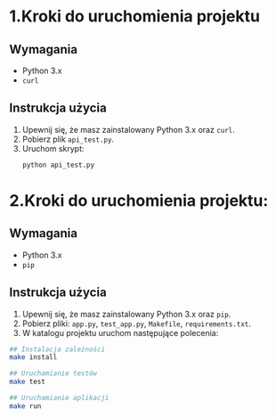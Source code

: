 # 1.Kroki do uruchomienia projektu

## Wymagania
- Python 3.x
- `curl`

## Instrukcja użycia
1. Upewnij się, że masz zainstalowany Python 3.x oraz `curl`.
2. Pobierz plik `api_test.py`.
3. Uruchom skrypt:
   ```bash
   python api_test.py

# 2.Kroki do uruchomienia projektu:

## Wymagania
- Python 3.x
- `pip`

## Instrukcja użycia
1. Upewnij się, że masz zainstalowany Python 3.x oraz `pip`.
2. Pobierz pliki: `app.py`, `test_app.py`, `Makefile`, `requirements.txt`.
3. W katalogu projektu uruchom następujące polecenia:
```bash
## Instalacja zależności
make install

## Uruchamianie testów
make test

## Uruchamianie aplikacji
make run
